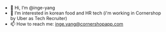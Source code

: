 - 👋 Hi, I’m @inge-yang
- 👀 I’m interested in korean food and HR tech (i'm working in Cornershop by Uber as Tech Recruiter)
- 📫 How to reach me: inge.yang@cornershopapp.com
<!---
inge-yang/inge-yang is a ✨ special ✨ repository because its `README.md` (this file) appears on your GitHub profile.
You can click the Preview link to take a look at your changes.
--->
